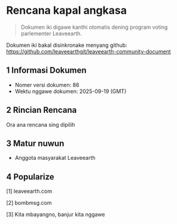 # Rencana kapal angkasa

>Dokumen iki digawe kanthi otomatis dening program voting parlementer Leaveearth.

Dokumen iki bakal disinkronake menyang github: https://github.com/leaveearthgit/leaveearth-community-document

## 1 Informasi Dokumen

- Nomer versi dokumen: 86
- Wektu nggawe dokumen: 2025-09-19 (GMT)

## 2 Rincian Rencana

Ora ana rencana sing dipilih

## 3 Matur nuwun
* Anggota masyarakat Leaveearth

## 4 Popularize
[1] leaveearth.com

[2] bombmsg.com

[3] Kita mbayangno, banjur kita nggawe